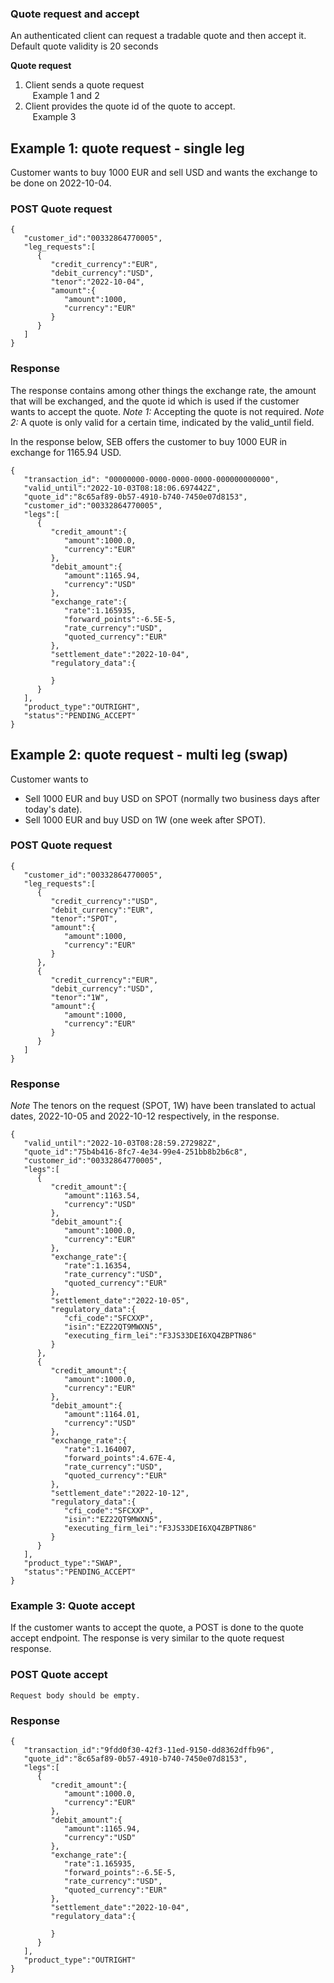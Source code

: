 ### Quote request and accept

An authenticated client can request a tradable quote and then accept it. Default quote validity is 20 seconds

**Quote request**

1. Client sends a quote request  
&nbsp;&nbsp;&nbsp;Example 1 and 2
2. Client provides the quote id of the quote to accept.  
&nbsp;&nbsp;&nbsp;Example 3

## Example 1: quote request - single leg

Customer wants to buy 1000 EUR and sell USD and wants the exchange to be done on 2022-10-04.

### POST Quote request

```
{
   "customer_id":"00332864770005",
   "leg_requests":[
      {
         "credit_currency":"EUR",
         "debit_currency":"USD",
         "tenor":"2022-10-04",
         "amount":{
            "amount":1000,
            "currency":"EUR"
         }
      }
   ]
}
```

### Response

The response contains among other things the exchange rate, the amount that will be exchanged, and the quote id which is used if the customer wants to accept the quote. *Note 1:* Accepting the quote is not required. *Note 2:* A quote is only valid for a certain time, indicated by the valid_until field.

In the response below, SEB offers the customer to buy 1000 EUR in exchange for 1165.94 USD.

```
{
   "transaction_id": "00000000-0000-0000-0000-000000000000",
   "valid_until":"2022-10-03T08:18:06.697442Z",
   "quote_id":"8c65af89-0b57-4910-b740-7450e07d8153",
   "customer_id":"00332864770005",
   "legs":[
      {
         "credit_amount":{
            "amount":1000.0,
            "currency":"EUR"
         },
         "debit_amount":{
            "amount":1165.94,
            "currency":"USD"
         },
         "exchange_rate":{
            "rate":1.165935,
            "forward_points":-6.5E-5,
            "rate_currency":"USD",
            "quoted_currency":"EUR"
         },
         "settlement_date":"2022-10-04",
         "regulatory_data":{
            
         }
      }
   ],
   "product_type":"OUTRIGHT",
   "status":"PENDING_ACCEPT"
}
```

## Example 2: quote request - multi leg (swap)

Customer wants to 
- Sell 1000 EUR and buy USD on SPOT (normally two business days after today's date).
- Sell 1000 EUR and buy USD on 1W (one week after SPOT).

### POST Quote request

```
{
   "customer_id":"00332864770005",
   "leg_requests":[
      {
         "credit_currency":"USD",
         "debit_currency":"EUR",
         "tenor":"SPOT",
         "amount":{
            "amount":1000,
            "currency":"EUR"
         }
      },
      {
         "credit_currency":"EUR",
         "debit_currency":"USD",
         "tenor":"1W",
         "amount":{
            "amount":1000,
            "currency":"EUR"
         }
      }
   ]
}
```

### Response

*Note* The tenors on the request (SPOT, 1W) have been translated to actual dates, 2022-10-05 and 2022-10-12 respectively, in the response.

```
{
   "valid_until":"2022-10-03T08:28:59.272982Z",
   "quote_id":"75b4b416-8fc7-4e34-99e4-251bb8b2b6c8",
   "customer_id":"00332864770005",
   "legs":[
      {
         "credit_amount":{
            "amount":1163.54,
            "currency":"USD"
         },
         "debit_amount":{
            "amount":1000.0,
            "currency":"EUR"
         },
         "exchange_rate":{
            "rate":1.16354,
            "rate_currency":"USD",
            "quoted_currency":"EUR"
         },
         "settlement_date":"2022-10-05",
         "regulatory_data":{
            "cfi_code":"SFCXXP",
            "isin":"EZ22QT9MWXN5",
            "executing_firm_lei":"F3JS33DEI6XQ4ZBPTN86"
         }
      },
      {
         "credit_amount":{
            "amount":1000.0,
            "currency":"EUR"
         },
         "debit_amount":{
            "amount":1164.01,
            "currency":"USD"
         },
         "exchange_rate":{
            "rate":1.164007,
            "forward_points":4.67E-4,
            "rate_currency":"USD",
            "quoted_currency":"EUR"
         },
         "settlement_date":"2022-10-12",
         "regulatory_data":{
            "cfi_code":"SFCXXP",
            "isin":"EZ22QT9MWXN5",
            "executing_firm_lei":"F3JS33DEI6XQ4ZBPTN86"
         }
      }
   ],
   "product_type":"SWAP",
   "status":"PENDING_ACCEPT"
}
```

### Example 3: Quote accept

If the customer wants to accept the quote, a POST is done to the quote accept endpoint. The response is very similar to the quote request response.

### POST Quote accept

```
Request body should be empty. 
```
### Response

```
{
   "transaction_id":"9fdd0f30-42f3-11ed-9150-dd8362dffb96",
   "quote_id":"8c65af89-0b57-4910-b740-7450e07d8153",
   "legs":[
      {
         "credit_amount":{
            "amount":1000.0,
            "currency":"EUR"
         },
         "debit_amount":{
            "amount":1165.94,
            "currency":"USD"
         },
         "exchange_rate":{
            "rate":1.165935,
            "forward_points":-6.5E-5,
            "rate_currency":"USD",
            "quoted_currency":"EUR"
         },
         "settlement_date":"2022-10-04",
         "regulatory_data":{
            
         }
      }
   ],
   "product_type":"OUTRIGHT"
}
```
